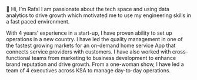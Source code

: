  👋 Hi, I’m Rafal
I am passionate about the tech space and using data analytics to drive growth which motivated me to use my engineering skills in a fast paced environment.

With 4 years' experience in a start-up, I have proven ability to set up operations in a new country. I have led the quality management in one of the fastest growing markets for an on-demand home service App that connects service providers with customers. I have also worked with cross-functional teams from marketing to business development to enhance brand reputation and drive growth. From a one-woman show, I have led a team of 4 executives across KSA to manage day-to-day operations.

<!---
rafalhariri/rafalhariri is a ✨ special ✨ repository because its `README.md` (this file) appears on your GitHub profile.
You can click the Preview link to take a look at your changes.
--->
